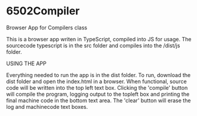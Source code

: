 # 6502Compiler
Browser App for Compilers class

This is a browser app writen in TypeScript, compiled into JS for usage. The sourcecode typescript is in the src folder and compiles into the /dist/js folder.


USING THE APP

Everything needed to run the app is in the dist folder. To run, download the dist folder and open the index.html in a browser. 
When functional, source code will be written into the top left text box. 
Clicking the 'compile' button will compile the program, logging output to the topleft box and printing the final machine code in the bottom text area.
The 'clear' button will erase the log and machinecode text boxes.
